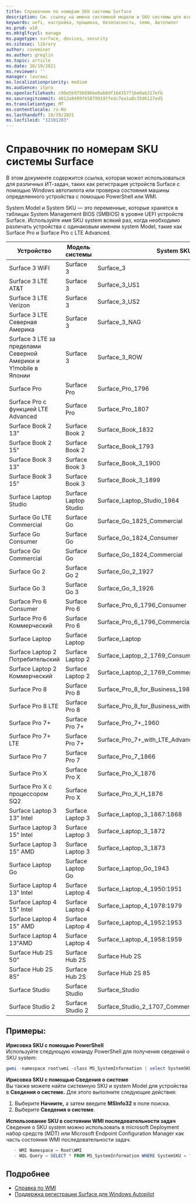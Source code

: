 ```yaml
---
title: Справочник по номерам SKU системы Surface
description: См. ссылку на имена системной модели и SKU системы для всех устройств Surface.
keywords: uefi, настройка, прошивка, безопасность, semm, Автопилот
ms.prod: w10
ms.mktglfcycl: manage
ms.pagetype: surface, devices, security
ms.sitesec: library
author: coveminer
ms.author: greglin
ms.topic: article
ms.date: 10/19/2021
ms.reviewer: ''
manager: laurawi
ms.localizationpriority: medium
ms.audience: itpro
ms.openlocfilehash: c90e5b9756896be0ab0df164357f16e0ab317efb
ms.sourcegitcommit: 4012a9499f658799197fedc7ea1a0c35d6127ed5
ms.translationtype: MT
ms.contentlocale: ru-RU
ms.lasthandoff: 10/19/2021
ms.locfileid: "12101203"
---
```

# <a name="surface-system-sku-reference"></a>Справочник по номерам SKU системы Surface

В этом документе содержится ссылка, которая может использоваться для различных ИТ-задач, таких как регистрация устройств Surface с помощью Windows автопилота или проверка состояния машины определенного устройства с помощью PowerShell или WMI.

System Model и System SKU — это переменные, которые хранятся в таблицах System Management BIOS (SMBIOS) в уровне UEFI устройств Surface. Используйте имя SKU system всякий раз, когда необходимо различать устройства с одинаковым именем system Model, такие как Surface Pro и Surface Pro с LTE Advanced.

| Устройство   | Модель системы | System SKU       |
| ---------- | ----------- | -------------- |
| Surface 3 WiFI                                               | Surface 3        | Surface_3                        |
| Surface 3 LTE AT&T                                           | Surface 3        | Surface_3_US1                    |
| Surface 3 LTE Verizon                                        | Surface 3        | Surface_3_US2                    |
| Surface 3 LTE Северная Америка                                  | Surface 3        | Surface_3_NAG                    |
| Surface 3 LTE за пределами Северной Америки и Y!mobile в Японии | Surface 3        | Surface_3_ROW                    |
| Surface Pro                                                  | Surface Pro      | Surface_Pro_1796                 |
| Surface Pro с функцией LTE Advanced                                | Surface Pro      | Surface_Pro_1807                 |
| Surface Book 2 13"                                        | Surface Book 2   | Surface_Book_1832                |
| Surface Book 2 15"                                        | Surface Book 2   | Surface_Book_1793                |
| Surface Book 3 13"                                        | Surface Book 3   | Surface_Book_3_1900                |
| Surface Book 3 15"                                        | Surface Book 3   | Surface_Book_3_1899
| Surface Laptop Studio| Surface Laptop Studio | Surface_Laptop_Studio_1964 |
| Surface Go LTE Commercial | Surface Go | Surface_Go_1825_Commercial |
| Surface Go Consumer                                          | Surface Go       | Surface_Go_1824_Consumer         |
| Surface Go Commercial                                        | Surface Go       | Surface_Go_1824_Commercial       |
| Surface Go 2                                                 | Surface Go 2     | Surface_Go_2_1927                |
| Surface Go 3| Surface Go 3     | Surface_Go_3_1926               |
| Surface Pro 6 Consumer                                       | Surface Pro 6    | Surface_Pro_6_1796_Consumer      |
| Surface Pro 6 Коммерческий                                     | Surface Pro 6    | Surface_Pro_6_1796_Commercial    |
| Surface Laptop                                               | Surface Laptop   | Surface_Laptop                   |
| Surface Laptop 2 Потребительский                                    | Surface Laptop 2 | Surface_Laptop_2_1769_Consumer   |
| Surface Laptop 2 Коммерческий                                  | Surface Laptop 2 | Surface_Laptop_2_1769_Commercial |
| Surface Pro 8                                              | Surface Pro 8 | Surface_Pro_8_for_Business_1983|
| Surface Pro 8 LTE                                             | Surface Pro 8 | Surface_Pro_8_for_Business_with_LTE_Advanced_1982|
| Surface Pro 7+                                               | Surface Pro 7+ | Surface_Pro_7+_1960|
| Surface Pro 7+ LTE                                           | Surface Pro 7+ | Surface_Pro_7+_with_LTE_Advanced_1961|
| Surface Pro 7                 | Surface Pro 7    | Surface_Pro_7_1866         |
| Surface Pro X                 | Surface Pro X    | Surface_Pro_X_1876         |
| Surface Pro X с процессором SQ2                | Surface Pro X    | Surface_Pro_X_H_1876        |
| Surface Laptop 3 13" Intel | Surface Laptop 3 | Surface_Laptop_3_1867:1868 |
| Surface Laptop 3 15" Intel | Surface Laptop 3 | Surface_Laptop_3_1872      |
| Surface Laptop 3 15" AMD   | Surface Laptop 3 | Surface_Laptop_3_1873      |
| Surface Laptop Go  | Surface Laptop Go | Surface_Laptop_Go_1943      |
| Surface Laptop 4 13" Intel | Surface Laptop 4 | Surface_Laptop_4_1950:1951 |
| Surface Laptop 4 15" Intel | Surface Laptop 4 | Surface_Laptop_4_1978:1979     |
| Surface Laptop 4 15" AMD   | Surface Laptop 4 | Surface_Laptop_4_1952:1953     |
| Surface Laptop 4 13"AMD   | Surface Laptop 4 | Surface_Laptop_4_1958:1959    |
| Surface Hub 2S 50"  | Surface Hub 2S | Surface Hub 2S   |
| Surface Hub 2S 85"  | Surface Hub 2S | Surface Hub 2S 85   |
| Surface Studio | Surface Studio | Surface_Studio   |
| Surface Studio 2 | Surface Studio 2 | Surface_Studio_2_1707_Commercial   |


## <a name="examples"></a>Примеры:

**Ирисовка SKU с помощью PowerShell**  
Используйте следующую команду PowerShell для получения сведений о SKU system:

 ``` powershell  
gwmi -namespace root\wmi -class MS_SystemInformation | select SystemSKU 
```

**Ирисовка SKU с помощью Сведения о системе**  
Вы также можете найти системную SKU и system Model для устройства в **Сведения о системе.** Для этого выполните следующие действия:

1. Выберите **Начните,** а затем введите **MSInfo32** в поле поиска.  
1. Выберите **Сведения о системе**.

**Использование SKU в состоянии WMI последовательности задач**  
Сведения о SKU system можно использовать в microsoft Deployment набор средств (MDT) или Microsoft Endpoint Configuration Manager как часть состояния WMI последовательности задач.

 ``` powershell  
    - WMI Namespace – Root\WMI
    - WQL Query – SELECT * FROM MS_SystemInformation WHERE SystemSKU = "Surface_Pro_1796"
 ```

## <a name="learn-more"></a>Подробнее

- [Справка по WMI](/windows/win32/wmisdk/wmi-reference)
- [Поддержка регистрации Surface для Windows Autopilot](surface-autopilot-registration-support.md)
